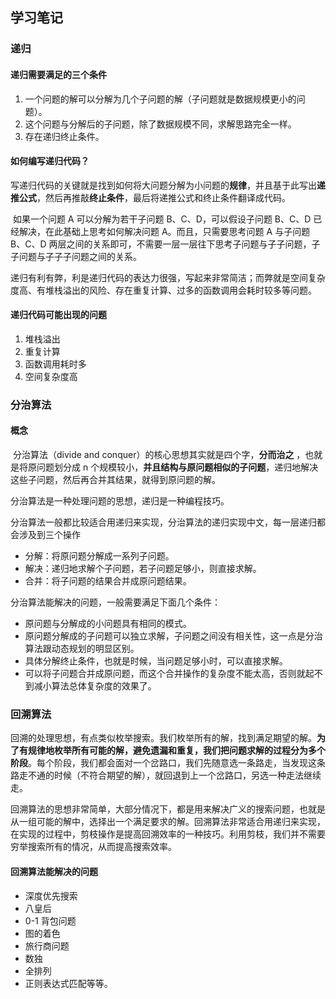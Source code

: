 ## 学习笔记

### 递归

#### 递归需要满足的三个条件

1. 一个问题的解可以分解为几个子问题的解（子问题就是数据规模更小的问题）。
2. 这个问题与分解后的子问题，除了数据规模不同，求解思路完全一样。
3. 存在递归终止条件。

#### 如何编写递归代码？

​	写递归代码的关键就是找到如何将大问题分解为小问题的**规律**，并且基于此写出**递推公式**，然后再推敲**终止条件**，最后将递推公式和终止条件翻译成代码。



​	如果一个问题 A 可以分解为若干子问题 B、C、D，可以假设子问题 B、C、D 已经解决，在此基础上思考如何解决问题 A。而且，只需要思考问题 A 与子问题 B、C、D 两层之间的关系即可，不需要一层一层往下思考子问题与子子问题，子子问题与子子子问题之间的关系。



​	递归有利有弊，利是递归代码的表达力很强，写起来非常简洁；而弊就是空间复杂度高、有堆栈溢出的风险、存在重复计算、过多的函数调用会耗时较多等问题。

#### 递归代码可能出现的问题

1. 堆栈溢出
2. 重复计算
3. 函数调用耗时多
4. 空间复杂度高



### 分治算法

#### 概念

​	分治算法（divide and conquer）的核心思想其实就是四个字，**分而治之** ，也就是将原问题划分成 n 个规模较小，**并且结构与原问题相似的子问题**，递归地解决这些子问题，然后再合并其结果，就得到原问题的解。



分治算法是一种处理问题的思想，递归是一种编程技巧。



分治算法一般都比较适合用递归来实现，分治算法的递归实现中文，每一层递归都会涉及到三个操作

- 分解：将原问题分解成一系列子问题。
- 解决：递归地求解个子问题，若子问题足够小，则直接求解。
- 合并：将子问题的结果合并成原问题结果。



分治算法能解决的问题，一般需要满足下面几个条件：

- 原问题与分解成的小问题具有相同的模式。
- 原问题分解成的子问题可以独立求解，子问题之间没有相关性，这一点是分治算法跟动态规划的明显区别。
- 具体分解终止条件，也就是时候，当问题足够小时，可以直接求解。
- 可以将子问题合并成原问题，而这个合并操作的复杂度不能太高，否则就起不到减小算法总体复杂度的效果了。



### 回溯算法

回溯的处理思想，有点类似枚举搜索。我们枚举所有的解，找到满足期望的解。**为了有规律地枚举所有可能的解，避免遗漏和重复，我们把问题求解的过程分为多个阶段**。每个阶段，我们都会面对一个岔路口，我们先随意选一条路走，当发现这条路走不通的时候（不符合期望的解），就回退到上一个岔路口，另选一种走法继续走。



回溯算法的思想非常简单，大部分情况下，都是用来解决广义的搜索问题，也就是从一组可能的解中，选择出一个满足要求的解。回溯算法非常适合用递归来实现，在实现的过程中，剪枝操作是提高回溯效率的一种技巧。利用剪枝，我们并不需要穷举搜索所有的情况，从而提高搜索效率。

#### 回溯算法能解决的问题

- 深度优先搜索
- 八皇后
- 0-1 背包问题
- 图的着色
- 旅行商问题
- 数独
- 全排列
- 正则表达式匹配等等。
